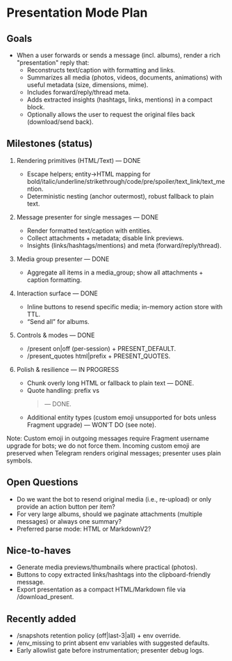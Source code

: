 # Presentation Mode Plan

## Goals
- When a user forwards or sends a message (incl. albums), render a rich "presentation" reply that:
  - Reconstructs text/caption with formatting and links.
  - Summarizes all media (photos, videos, documents, animations) with useful metadata (size, dimensions, mime).
  - Includes forward/reply/thread meta.
  - Adds extracted insights (hashtags, links, mentions) in a compact block.
  - Optionally allows the user to request the original files back (download/send back).

## Milestones (status)
1) Rendering primitives (HTML/Text) — DONE
   - Escape helpers; entity→HTML mapping for bold/italic/underline/strikethrough/code/pre/spoiler/text_link/text_mention.
   - Deterministic nesting (anchor outermost), robust fallback to plain text.

2) Message presenter for single messages — DONE
   - Render formatted text/caption with entities.
   - Collect attachments + metadata; disable link previews.
   - Insights (links/hashtags/mentions) and meta (forward/reply/thread).

3) Media group presenter — DONE
   - Aggregate all items in a media_group; show all attachments + caption formatting.

4) Interaction surface — DONE
   - Inline buttons to resend specific media; in-memory action store with TTL.
   - “Send all” for albums.

5) Controls & modes — DONE
   - /present on|off (per-session) + PRESENT_DEFAULT.
   - /present_quotes html|prefix + PRESENT_QUOTES.

6) Polish & resilience — IN PROGRESS
   - Chunk overly long HTML or fallback to plain text — DONE.
   - Quote handling: prefix vs <blockquote> — DONE.
   - Additional entity types (custom emoji unsupported for bots unless Fragment upgrade) — WON'T DO (see note).

Note: Custom emoji in outgoing messages require Fragment username upgrade for bots; we do not force them. Incoming custom emoji are preserved when Telegram renders original messages; presenter uses plain symbols.

## Open Questions
- Do we want the bot to resend original media (i.e., re-upload) or only provide an action button per item?
- For very large albums, should we paginate attachments (multiple messages) or always one summary?
- Preferred parse mode: HTML or MarkdownV2?

## Nice-to-haves
- Generate media previews/thumbnails where practical (photos).
- Buttons to copy extracted links/hashtags into the clipboard-friendly message.
- Export presentation as a compact HTML/Markdown file via /download_present.

## Recently added
- /snapshots retention policy (off|last-3|all) + env override.
- /env_missing to print absent env variables with suggested defaults.
- Early allowlist gate before instrumentation; presenter debug logs.

